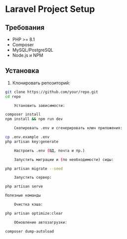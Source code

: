 # Laravel Project Setup

## Требования

- PHP >= 8.1
- Composer
- MySQL/PostgreSQL
- Node.js и NPM

## Установка

1. Клонировать репозиторий:

```bash
git clone https://github.com/your/repo.git
cd repo

    Установить зависимости:

composer install
npm install && npm run dev

    Скопировать .env и сгенерировать ключ приложения:

cp .env.example .env
php artisan key:generate

    Настроить .env (БД, почта и пр.)

    Запустить миграции и (по необходимости) сиды:

php artisan migrate --seed

    Запустить сервер:

php artisan serve

Полезные команды

    Очистка кэша:

php artisan optimize:clear

    Обновление автозагрузки:

composer dump-autoload